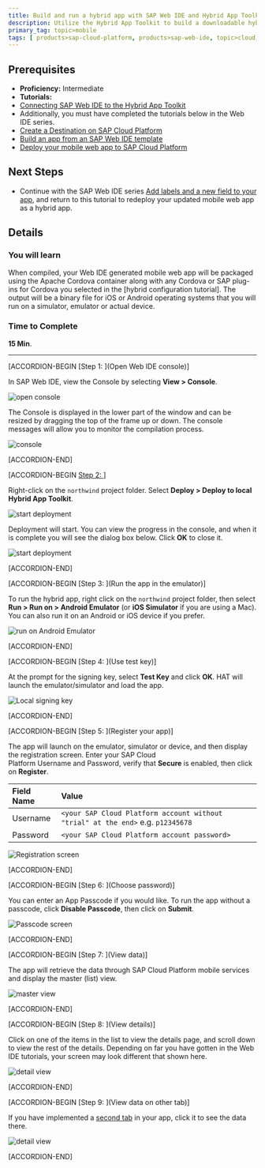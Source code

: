 ```yaml
---
title: Build and run a hybrid app with SAP Web IDE and Hybrid App Toolkit
description: Utilize the Hybrid App Toolkit to build a downloadable hybrid app and run it on a device or simulator
primary_tag: topic>mobile
tags: [ products>sap-cloud-platform, products>sap-web-ide, topic>cloud, topic>html5, topic>mobile, topic>sapui5, tutorial>intermediate ]
---
```

## Prerequisites  
- **Proficiency:** Intermediate
- **Tutorials:**
- [Connecting SAP Web IDE to the Hybrid App Toolkit](https://developers.sap.com/tutorials/hcpms-webide-hat-connection.html)
- Additionally, you must have completed the tutorials below in the Web IDE series.  
- [Create a Destination on SAP Cloud Platform](https://developers.sap.com/tutorials/hcp-create-destination.html)
- [Build an app from an SAP Web IDE template](https://developers.sap.com/tutorials/hcp-template-mobile-web-app.html)
- [Deploy your mobile web app to SAP Cloud Platform](https://developers.sap.com/tutorials/hcp-deploy-mobile-web-app.html)



## Next Steps
- Continue with the SAP Web IDE series [Add labels and a new field to your app](https://developers.sap.com/tutorials/hcp-webide-add-labels-field.html), and return to this tutorial to redeploy your updated mobile web app as a hybrid app.

## Details
### You will learn  
When compiled, your Web IDE generated mobile web app will be packaged using the Apache Cordova container along with any Cordova or SAP plug-ins for Cordova you selected in the [hybrid configuration tutorial]. The output will be a binary file for iOS or Android operating systems that you will run on a simulator, emulator or actual device.


### Time to Complete
**15 Min**.

---

[ACCORDION-BEGIN [Step 1: ](Open Web IDE console)]

In SAP Web IDE, view the Console by selecting **View > Console**.

![open console](https://raw.githubusercontent.com/SAPDocuments/Tutorials/master/tutorials/hcpms-webide-hybrid-build/1.png)

The Console is displayed in the lower part of the window and can be resized by dragging the top of the frame up or down. The console messages will allow you to monitor the compilation process.

![console](https://raw.githubusercontent.com/SAPDocuments/Tutorials/master/tutorials/hcpms-webide-hybrid-build/2.png)



[ACCORDION-END]

[ACCORDION-BEGIN [Step 2: ](Deploy)]

Right-click on the `northwind` project folder. Select **Deploy > Deploy to local Hybrid App Toolkit**.

![start deployment](https://raw.githubusercontent.com/SAPDocuments/Tutorials/master/tutorials/hcpms-webide-hybrid-build/3.png)

Deployment will start. You can view the progress in the console, and when it is complete you will see the dialog box below. Click **OK** to close it.

![start deployment](https://raw.githubusercontent.com/SAPDocuments/Tutorials/master/tutorials/hcpms-webide-hybrid-build/4.png)



[ACCORDION-END]

[ACCORDION-BEGIN [Step 3: ](Run the app in the emulator)]

To run the hybrid app, right click on the `northwind` project folder, then select **Run > Run on > Android Emulator** (or **iOS Simulator** if you are using a Mac). You can also run it on an Android or iOS device if you prefer.

![run on Android Emulator](https://raw.githubusercontent.com/SAPDocuments/Tutorials/master/tutorials/hcpms-webide-hybrid-build/5.png)



[ACCORDION-END]

[ACCORDION-BEGIN [Step 4: ](Use test key)]

At the prompt for the signing key, select **Test Key** and click **OK**.
HAT will launch the emulator/simulator and load the app.

![Local signing key](https://raw.githubusercontent.com/SAPDocuments/Tutorials/master/tutorials/hcpms-webide-hybrid-build/6.png)



[ACCORDION-END]

[ACCORDION-BEGIN [Step 5: ](Register your app)]

The app will launch on the emulator, simulator or device, and then display the registration screen. Enter your SAP Cloud Platform Username and Password, verify that **Secure** is enabled,  then click on **Register**.

Field Name         | Value
:----------------- | :-------------
Username           |  `<your SAP Cloud Platform account without "trial" at the end>` e.g. `p12345678`
Password           | `<your SAP Cloud Platform account password>`

![Registration screen](https://raw.githubusercontent.com/SAPDocuments/Tutorials/master/tutorials/hcpms-webide-hybrid-build/7.png)



[ACCORDION-END]

[ACCORDION-BEGIN [Step 6: ](Choose password)]

You can enter an App Passcode if you would like. To run the app without a passcode, click **Disable Passcode**, then click on **Submit**.

![Passcode screen](https://raw.githubusercontent.com/SAPDocuments/Tutorials/master/tutorials/hcpms-webide-hybrid-build/8.png)



[ACCORDION-END]

[ACCORDION-BEGIN [Step 7: ](View data)]

The app will retrieve the data through SAP Cloud Platform mobile services and display the master (list) view.

![master view](https://raw.githubusercontent.com/SAPDocuments/Tutorials/master/tutorials/hcpms-webide-hybrid-build/9.png)



[ACCORDION-END]

[ACCORDION-BEGIN [Step 8: ](View details)]

Click on one of the items in the list to view the details page, and scroll down to view the rest of the details. Depending on far you have gotten in the Web IDE tutorials, your screen may look different that shown here.

![detail view](https://raw.githubusercontent.com/SAPDocuments/Tutorials/master/tutorials/hcpms-webide-hybrid-build/10.png)



[ACCORDION-END]

[ACCORDION-BEGIN [Step 9: ](View data on other tab)]

If you have implemented a [second tab](https://developers.sap.com/tutorials/hcp-webide-add-tab.html) in your app, click it to see the data there.

![detail view](https://raw.githubusercontent.com/SAPDocuments/Tutorials/master/tutorials/hcpms-webide-hybrid-build/11.png)



[ACCORDION-END]

